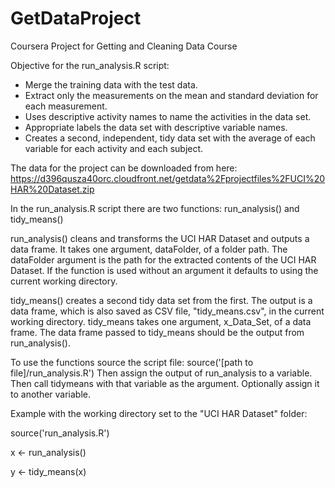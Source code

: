 # GetDataProject
Coursera Project for Getting and Cleaning Data Course

Objective for the run_analysis.R script:
- Merge the training data with the test data.
- Extract only the measurements on the mean and standard deviation for each measurement.
- Uses descriptive activity names to name the activities in the data set.
- Appropriate labels the data set with descriptive variable names.
- Creates a second, independent, tidy data set with the average of each variable for each activity and each subject.

The data for the project can be downloaded from here: 
https://d396qusza40orc.cloudfront.net/getdata%2Fprojectfiles%2FUCI%20HAR%20Dataset.zip

In the run_analysis.R script there are two functions: run_analysis() and tidy_means()

run_analysis() cleans and transforms the UCI HAR Dataset and outputs a data frame.
It takes one argument, dataFolder, of a folder path. 
The dataFolder argument is the path for the extracted contents of the UCI HAR Dataset.
If the function is used without an argument it defaults to using the current working directory.

tidy_means() creates a second tidy data set from the first.
The output is a data frame, which is also saved as CSV file, "tidy_means.csv", in the current working directory.
tidy_means takes one argument, x_Data_Set, of a data frame.
The data frame passed to tidy_means should be the output from run_analysis().

To use the functions source the script file: source('[path to file]/run_analysis.R')
Then assign the output of run_analysis to a variable.
Then call tidymeans with that variable as the argument. Optionally assign it to another variable.

Example with the working directory set to the "UCI HAR Dataset" folder:

  source('run_analysis.R')
  
  x <- run_analysis()

  y <- tidy_means(x)
